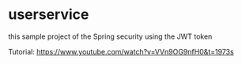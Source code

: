 # userservice

this sample project of the Spring security using the JWT token

Tutorial: https://www.youtube.com/watch?v=VVn9OG9nfH0&t=1973s 

